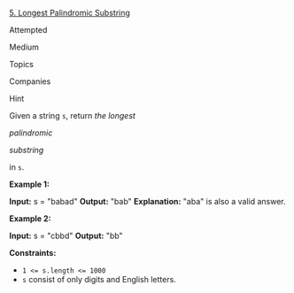 [5\. Longest Palindromic Substring](https://leetcode.com/problems/longest-palindromic-substring/)

Attempted

Medium

Topics

Companies

Hint

Given a string `s`, return _the longest_

_palindromic_

_substring_

in `s`.

**Example 1:**

**Input:** s = "babad"
**Output:** "bab"
**Explanation:** "aba" is also a valid answer.

**Example 2:**

**Input:** s = "cbbd"
**Output:** "bb"

**Constraints:**

- `1 <= s.length <= 1000`
- `s` consist of only digits and English letters.